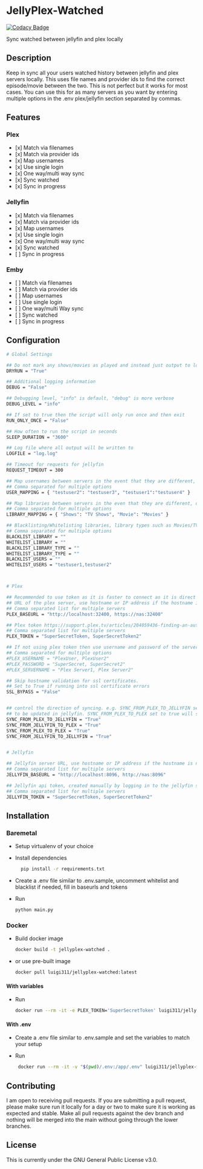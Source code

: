 # JellyPlex-Watched

[![Codacy Badge](https://app.codacy.com/project/badge/Grade/26b47c5db63942f28f02f207f692dc85)](https://www.codacy.com/gh/luigi311/JellyPlex-Watched/dashboard?utm_source=github.com\&utm_medium=referral\&utm_content=luigi311/JellyPlex-Watched\&utm_campaign=Badge_Grade)

Sync watched between jellyfin and plex locally

## Description

Keep in sync all your users watched history between jellyfin and plex servers locally. This uses file names and provider ids to find the correct episode/movie between the two. This is not perfect but it works for most cases. You can use this for as many servers as you want by entering multiple options in the .env plex/jellyfin section separated by commas.

## Features

### Plex

*   \[x] Match via filenames
*   \[x] Match via provider ids
*   \[x] Map usernames
*   \[x] Use single login
*   \[x] One way/multi way sync
*   \[x] Sync watched
*   \[x] Sync in progress

### Jellyfin

*   \[x] Match via filenames
*   \[x] Match via provider ids
*   \[x] Map usernames
*   \[x] Use single login
*   \[x] One way/multi way sync
*   \[x] Sync watched
*   \[ ] Sync in progress

### Emby

*   \[ ] Match via filenames
*   \[ ] Match via provider ids
*   \[ ] Map usernames
*   \[ ] Use single login
*   \[ ] One way/multi Way sync
*   \[ ] Sync watched
*   \[ ] Sync in progress

## Configuration

```bash
# Global Settings

## Do not mark any shows/movies as played and instead just output to log if they would of been marked.
DRYRUN = "True"

## Additional logging information
DEBUG = "False"

## Debugging level, "info" is default, "debug" is more verbose
DEBUG_LEVEL = "info"

## If set to true then the script will only run once and then exit
RUN_ONLY_ONCE = "False"

## How often to run the script in seconds
SLEEP_DURATION = "3600"

## Log file where all output will be written to
LOGFILE = "log.log"

## Timeout for requests for jellyfin
REQUEST_TIMEOUT = 300

## Map usernames between servers in the event that they are different, order does not matter
## Comma separated for multiple options
USER_MAPPING = { "testuser2": "testuser3", "testuser1":"testuser4" }

## Map libraries between servers in the even that they are different, order does not matter
## Comma separated for multiple options
LIBRARY_MAPPING = { "Shows": "TV Shows", "Movie": "Movies" }

## Blacklisting/Whitelisting libraries, library types such as Movies/TV Shows, and users. Mappings apply so if the mapping for the user or library exist then both will be excluded.
## Comma separated for multiple options
BLACKLIST_LIBRARY = ""
WHITELIST_LIBRARY = ""
BLACKLIST_LIBRARY_TYPE = ""
WHITELIST_LIBRARY_TYPE = ""
BLACKLIST_USERS = ""
WHITELIST_USERS = "testuser1,testuser2"



# Plex

## Recommended to use token as it is faster to connect as it is direct to the server instead of going through the plex servers
## URL of the plex server, use hostname or IP address if the hostname is not resolving correctly
## Comma separated list for multiple servers
PLEX_BASEURL = "http://localhost:32400, https://nas:32400"

## Plex token https://support.plex.tv/articles/204059436-finding-an-authentication-token-x-plex-token/
## Comma separated list for multiple servers
PLEX_TOKEN = "SuperSecretToken, SuperSecretToken2"

## If not using plex token then use username and password of the server admin along with the servername
## Comma separated for multiple options
#PLEX_USERNAME = "PlexUser, PlexUser2"
#PLEX_PASSWORD = "SuperSecret, SuperSecret2"
#PLEX_SERVERNAME = "Plex Server1, Plex Server2"

## Skip hostname validation for ssl certificates.
## Set to True if running into ssl certificate errors
SSL_BYPASS = "False"


## control the direction of syncing. e.g. SYNC_FROM_PLEX_TO_JELLYFIN set to true will cause the updates from plex
## to be updated in jellyfin. SYNC_FROM_PLEX_TO_PLEX set to true will sync updates between multiple plex servers
SYNC_FROM_PLEX_TO_JELLYFIN = "True"
SYNC_FROM_JELLYFIN_TO_PLEX = "True"
SYNC_FROM_PLEX_TO_PLEX = "True"
SYNC_FROM_JELLYFIN_TO_JELLYFIN = "True"


# Jellyfin

## Jellyfin server URL, use hostname or IP address if the hostname is not resolving correctly
## Comma separated list for multiple servers
JELLYFIN_BASEURL = "http://localhost:8096, http://nas:8096"

## Jellyfin api token, created manually by logging in to the jellyfin server admin dashboard and creating an api key
## Comma separated list for multiple servers
JELLYFIN_TOKEN = "SuperSecretToken, SuperSecretToken2"
```

## Installation

### Baremetal

*   Setup virtualenv of your choice

*   Install dependencies

    ```bash
      pip install -r requirements.txt
    ```

*   Create a .env file similar to .env.sample, uncomment whitelist and blacklist if needed, fill in baseurls and tokens

*   Run

    ```bash
    python main.py
    ```

### Docker

*   Build docker image

    ```bash
    docker build -t jellyplex-watched .
    ```

*   or use pre-built image

    ```bash
    docker pull luigi311/jellyplex-watched:latest
    ```

#### With variables

*   Run

    ```bash
    docker run --rm -it -e PLEX_TOKEN='SuperSecretToken' luigi311/jellyplex-watched:latest
    ```

#### With .env

*   Create a .env file similar to .env.sample and set the variables to match your setup

*   Run

    ```bash
     docker run --rm -it -v "$(pwd)/.env:/app/.env" luigi311/jellyplex-watched:latest
    ```

## Contributing

I am open to receiving pull requests. If you are submitting a pull request, please make sure run it locally for a day or two to make sure it is working as expected and stable. Make all pull requests against the dev branch and nothing will be merged into the main without going through the lower branches.

## License

This is currently under the GNU General Public License v3.0.
